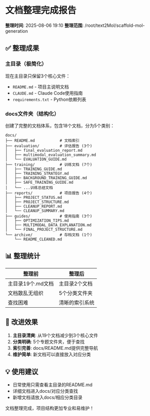 # 文档整理完成报告

**整理时间**: 2025-08-06 19:10
**整理范围**: /root/text2Mol/scaffold-mol-generation

## ✅ 整理成果

### 主目录（极简化）
现在主目录只保留3个核心文件：
- `README.md` - 项目主说明文档
- `CLAUDE.md` - Claude Code使用指南  
- `requirements.txt` - Python依赖列表

### docs文件夹（结构化）
创建了完整的文档体系，包含18个文档，分为5个类别：

```
docs/
├── README.md           # 文档索引
├── evaluation/         # 评估报告 (3个)
│   ├── final_evaluation_report.md
│   ├── multimodal_evaluation_summary.md
│   └── EVALUATION_GUIDE.md
├── training/           # 训练文档 (7个)
│   ├── TRAINING_GUIDE.md
│   ├── TRAINING_STRATEGY.md
│   ├── BACKGROUND_TRAINING_GUIDE.md
│   ├── SAFE_TRAINING_GUIDE.md
│   └── ...训练总结文档
├── reports/            # 项目报告 (4个)
│   ├── PROJECT_STATUS.md
│   ├── PROJECT_STRUCTURE.md
│   ├── CLEANUP_REPORT.md
│   └── CLEANUP_SUMMARY.md
├── guides/             # 使用指南 (3个)
│   ├── OPTIMIZATION_TIPS.md
│   ├── MULTIMODAL_DATA_EXPLANATION.md
│   └── FINAL_PROJECT_STRUCTURE.md
└── archive/            # 存档文档 (1个)
    └── README_CLEANED.md
```

## 📊 整理统计

| 整理前 | 整理后 |
|--------|--------|
| 主目录19个.md文档 | 主目录2个文档 |
| 文档散乱无组织 | 5个分类文件夹 |
| 查找困难 | 清晰的索引系统 |

## 🎯 改进效果

1. **主目录清爽**: 从19个文档减少到3个核心文件
2. **分类明确**: 5个专题文件夹，便于查找
3. **索引完善**: docs/README.md提供完整导航
4. **维护简单**: 新文档可以直接放入对应分类

## 💡 使用建议

- 日常使用只需查看主目录的README.md
- 详细文档进入docs/对应分类查找
- 新增文档请放入docs/相应分类目录

文档整理完成，项目结构更加专业和易维护！
